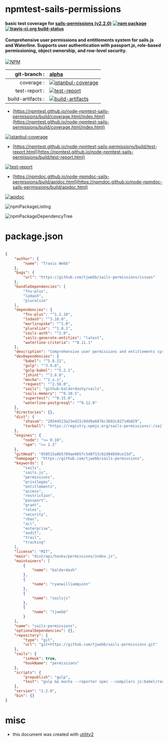 # npmtest-sails-permissions

#### basic test coverage for  [sails-permissions (v2.2.0)](https://github.com/tjwebb/sails-permissions)  [![npm package](https://img.shields.io/npm/v/npmtest-sails-permissions.svg?style=flat-square)](https://www.npmjs.org/package/npmtest-sails-permissions) [![travis-ci.org build-status](https://api.travis-ci.org/npmtest/node-npmtest-sails-permissions.svg)](https://travis-ci.org/npmtest/node-npmtest-sails-permissions)

#### Comprehensive user permissions and entitlements system for sails.js and Waterline. Supports user authentication with passport.js, role-based permissioning, object ownership, and row-level security.

[![NPM](https://nodei.co/npm/sails-permissions.png?downloads=true&downloadRank=true&stars=true)](https://www.npmjs.com/package/sails-permissions)

| git-branch : | [alpha](https://github.com/npmtest/node-npmtest-sails-permissions/tree/alpha)|
|--:|:--|
| coverage : | [![istanbul-coverage](https://npmtest.github.io/node-npmtest-sails-permissions/build/coverage.badge.svg)](https://npmtest.github.io/node-npmtest-sails-permissions/build/coverage.html/index.html)|
| test-report : | [![test-report](https://npmtest.github.io/node-npmtest-sails-permissions/build/test-report.badge.svg)](https://npmtest.github.io/node-npmtest-sails-permissions/build/test-report.html)|
| build-artifacts : | [![build-artifacts](https://npmtest.github.io/node-npmtest-sails-permissions/glyphicons_144_folder_open.png)](https://github.com/npmtest/node-npmtest-sails-permissions/tree/gh-pages/build)|

- [https://npmtest.github.io/node-npmtest-sails-permissions/build/coverage.html/index.html](https://npmtest.github.io/node-npmtest-sails-permissions/build/coverage.html/index.html)

[![istanbul-coverage](https://npmtest.github.io/node-npmtest-sails-permissions/build/screenCapture.buildCi.browser.%252Ftmp%252Fbuild%252Fcoverage.lib.html.png)](https://npmtest.github.io/node-npmtest-sails-permissions/build/coverage.html/index.html)

- [https://npmtest.github.io/node-npmtest-sails-permissions/build/test-report.html](https://npmtest.github.io/node-npmtest-sails-permissions/build/test-report.html)

[![test-report](https://npmtest.github.io/node-npmtest-sails-permissions/build/screenCapture.buildCi.browser.%252Ftmp%252Fbuild%252Ftest-report.html.png)](https://npmtest.github.io/node-npmtest-sails-permissions/build/test-report.html)

- [https://npmdoc.github.io/node-npmdoc-sails-permissions/build/apidoc.html](https://npmdoc.github.io/node-npmdoc-sails-permissions/build/apidoc.html)

[![apidoc](https://npmdoc.github.io/node-npmdoc-sails-permissions/build/screenCapture.buildCi.browser.%252Ftmp%252Fbuild%252Fapidoc.html.png)](https://npmdoc.github.io/node-npmdoc-sails-permissions/build/apidoc.html)

![npmPackageListing](https://npmtest.github.io/node-npmtest-sails-permissions/build/screenCapture.npmPackageListing.svg)

![npmPackageDependencyTree](https://npmtest.github.io/node-npmtest-sails-permissions/build/screenCapture.npmPackageDependencyTree.svg)



# package.json

```json

{
    "author": {
        "name": "Travis Webb"
    },
    "bugs": {
        "url": "https://github.com/tjwebb/sails-permissions/issues"
    },
    "bundleDependencies": [
        "fnv-plus",
        "lodash",
        "pluralize"
    ],
    "dependencies": {
        "fnv-plus": "^1.2.10",
        "lodash": "^3.10.0",
        "marlinspike": "^1.0",
        "pluralize": "^1.0.1",
        "sails-auth": "^2.0",
        "sails-generate-entities": "latest",
        "waterline-criteria": "^0.11.1"
    },
    "description": "Comprehensive user permissions and entitlements system for sails.js and Waterline. Supports user authentication with passport.js, role-based permissioning, object ownership, and row-level security.",
    "devDependencies": {
        "babel": "^5.8.21",
        "gulp": "^3.9.0",
        "gulp-babel": "^5.2.1",
        "jshint": "^2.8.0",
        "mocha": "^2.x.x",
        "request": "^2.58.0",
        "sails": "github:balderdashy/sails",
        "sails-memory": "^0.10.5",
        "supertest": "^0.15.0",
        "waterline-postgresql": "^0.12.0"
    },
    "directories": {},
    "dist": {
        "shasum": "28544523a23ed21c9dd9a687bc3692c82714b829",
        "tarball": "https://registry.npmjs.org/sails-permissions/-/sails-permissions-2.2.0.tgz"
    },
    "engines": {
        "node": ">= 0.10",
        "npm": ">= 2.3"
    },
    "gitHead": "850515a8b5789ae685fc5d8f13c82d84b50ce13d",
    "homepage": "https://github.com/tjwebb/sails-permissions",
    "keywords": [
        "sails",
        "sails.js",
        "permissions",
        "privileges",
        "entitlements",
        "access",
        "restriction",
        "passport",
        "grant",
        "roles",
        "security",
        "rbac",
        "acl",
        "enterprise",
        "audit",
        "trail",
        "tracking"
    ],
    "license": "MIT",
    "main": "dist/api/hooks/permissions/index.js",
    "maintainers": [
        {
            "name": "balderdash"
        },
        {
            "name": "ryanwilliamquinn"
        },
        {
            "name": "sailsjs"
        },
        {
            "name": "tjwebb"
        }
    ],
    "name": "sails-permissions",
    "optionalDependencies": {},
    "repository": {
        "type": "git",
        "url": "git+https://github.com/tjwebb/sails-permissions.git"
    },
    "sails": {
        "isHook": true,
        "hookName": "permissions"
    },
    "scripts": {
        "prepublish": "gulp",
        "test": "gulp && mocha --reporter spec --compilers js:babel/register"
    },
    "version": "2.2.0",
    "bin": {}
}
```



# misc
- this document was created with [utility2](https://github.com/kaizhu256/node-utility2)

